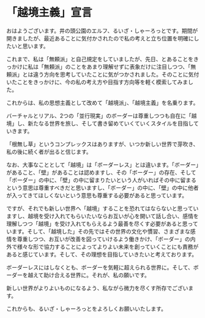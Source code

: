 # 「越境主義」宣言

おはようございます。井の頭公園のエルフ、るいざ・しゃーろっとです。期間が開きましたが、最近あることに気付かされたので私の考えと立ち位置を明確にしたいと思います。

これまで、私は「無頼派」と自己規定をしていましたが、先日、とあることをきっかけに私は「無頼派」のことをあまり理解せずに表象だけに注目しつつ、「無頼派」とは違う方向を思考していたことに気がつかされました。そのことに気付いたことをきっかけに、今の私の考え方や目指す方向等を軽く模索してみました。

これからは、私の思想主義として改めて「越境派」、「越境主義」を名乗ります。

バーチャルとリアル、2つの「並行現実」のボーダーは尊重しつつも自在に「越境」し、新たなる世界を旅し、そして書き留めていくていくスタイルを目指していきます。

「根無し草」というコンプレックスはありますが、いつか新しい世界で芽吹き、私の後に続く者が出ると信じます。

なお、大事なこととして「越境」は「ボーダーレス」とは違います。「ボーダー」があること、「壁」があることは認めますし、その「ボーダー」の存在、そして「ボーダー」の中に、「壁」の中に留まりたいという人がいればその中に留まるという意思は尊重すべきだと思いますし、「ボーダー」の中に、「壁」の中に他者が入ってきてほしくないという意思も尊重する必要があると思っています。

ですが、それでも新しい世界へ「越境」することを恐れてはならないと思っていますし、越境を受け入れてもらいたいならお互いが心を開いて話し合い、感情を理解しつつ「越境」を受け入れてもらえるよう最善を尽くす必要があると思っています。そして、「越境した」その先ではその世界の文化や慣習、さまざまな感情を尊重しつつ、お互いが改善を図っていけるよう働きかけ、「ボーダー」の内外で様々な形で協力することによってよりよい未来を創っていくことにも責務があると感じています。そして、その理想を目指していきたいと考えております。

ボーダーレスにはしなくとも、ボーダーを気軽に超えられる世界に。そして、ボーダーを越えて助け合える世界に。それが、私の願いです。

新しい世界がよりよいものになるよう、私ながら微力を尽くす所存でございます。

これからも、るいざ・しゃーろっとをよろしくお願いいたします。

